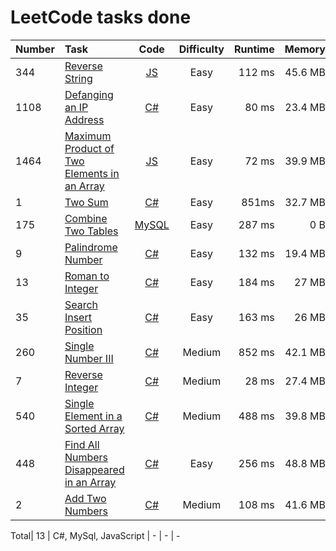 # LeetCode tasks done
Number | Task | Code | Difficulty | Runtime | Memory
:---   | :--- | :---:| :--:       | ---:    | ---:
344| [Reverse String](https://leetcode.com/problems/reverse-string/) | [JS](\main\code\Reverse_String.js) | Easy | 112 ms | 45.6 MB
1108| [Defanging an IP Address](https://leetcode.com/problems/defanging-an-ip-address/) | [C#](\main\code\Defanging_an_IP_Address.cs) | Easy | 80 ms | 23.4 MB
1464| [Maximum Product of Two Elements in an Array](https://leetcode.com/problems/maximum-product-of-two-elements-in-an-array/) | [JS](\main\code\Maximum_Product_of_Two_Elements_in_an_Array.js) | Easy | 72 ms | 39.9 MB
1| [Two Sum](https://leetcode.com/problems/two-sum/) | [C#](\main\code\two_sum.cs) | Easy | 851ms | 32.7 MB
175| [Combine Two Tables](https://leetcode.com/problems/combine-two-tables/) |  [MySQL](\main\code\combine_two_tables.sql)| Easy | 287 ms | 0 B
9| [Palindrome Number](https://leetcode.com/problems/palindrome-number/) | [C#](\main\code\palindrome_number.cs) | Easy | 132 ms | 19.4 MB
13| [Roman to Integer](https://leetcode.com/problems/roman-to-integer/) | [C#](\main\code\roman_to_integer.cs) | Easy | 184 ms | 27 MB
35| [Search Insert Position](https://leetcode.com/problems/search-insert-position/) | [C#](\main\code\search_insert_position.cs) | Easy | 163 ms | 26 MB
260| [Single Number III](https://leetcode.com/problems/single-number-iii/) | [C#](\main\code\Single_Number_III.cs) | Medium | 852 ms | 42.1 MB
7| [Reverse Integer](https://leetcode.com/problems/reverse-integer/) | [C#](\main\code\Reverse_Integer.cs) | Medium | 28 ms | 27.4 MB
540| [Single Element in a Sorted Array](https://leetcode.com/problems/single-element-in-a-sorted-array/) | [C#](\main\code\Single_Element_in_a_Sorted_Array.cs) | Medium | 488 ms | 39.8 MB
448| [Find All Numbers Disappeared in an Array](https://leetcode.com/problems/find-all-numbers-disappeared-in-an-array/) | [C#](\main\code\Single_Element_in_a_Sorted_Array.cs) | Easy | 256 ms | 48.8 MB
2| [Add Two Numbers](https://leetcode.com/problems/add-two-numbers/) | [C#](\main\code\Add_Two_Numbers.cs) | Medium | 108 ms | 41.6 MB

Total| 13 | C#, MySql, JavaScript | - | - | -
